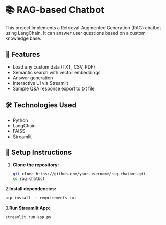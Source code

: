 # 📚 RAG-based Chatbot 

This project implements a Retrieval-Augmented Generation (RAG) chatbot using LangChain. It can answer user questions based on a custom knowledge base.

## 🚀 Features

- Load any custom data (TXT, CSV, PDF)
- Semantic search with vector embeddings
- Answer generation 
- Interactive UI via Streamlit
- Sample Q&A response export to txt file

## 🛠 Technologies Used

- Python
- LangChain
- FAISS
- Streamlit

## 🧪 Setup Instructions

1. **Clone the repository:**
   ```bash
   git clone https://github.com/your-username/rag-chatbot.git
   cd rag-chatbot
   ```

2.**Install dependencies:**
  ```bash
  pip install -r requirements.txt
  ```
3.**Run Streamlit App:**
  ```bash
  streamlit run app.py
  ```
